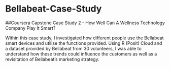 # Bellabeat-Case-Study

##Coursera Capstone Case Study 2 - How Well Can A Wellness Technology Company Play It Smart?

Within this case study, I investigated how different people use the Bellabeat smart devices and utilise the functions provided. Using R (Posit) Cloud and a dataset provided by Bellabeat from 30 volunteers, I was able to understand how these trends could influence the customers as well as a revisitation of Bellabeat’s marketing strategy.
